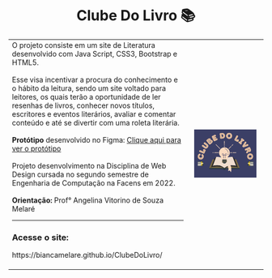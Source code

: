 <h1 align="center">Clube Do Livro 📚</h1>
<table border=0>
<tr> <td width="70%">
O projeto consiste em um site de Literatura desenvolvido com Java Script, CSS3, Bootstrap e HTML5.
<br>
<br>
Esse visa incentivar a procura do conhecimento e o hábito da leitura, sendo um site voltado para leitores, os quais terão a oportunidade de ler resenhas de livros, conhecer novos títulos, escritores e eventos literários, avaliar e comentar conteúdo e até se divertir com uma roleta literária.
<br>
<br>
 <strong>Protótipo</strong> desenvolvido no Figma: <a href = "https://www.figma.com/file/dy5rrdAmY2LAVFUqauY2hv/Prot%C3%B3tipo-Site-Livro?node-id=0%3A1&t=MB1p0hbGZgVJVi6s-1" target="_blank">Clique aqui para ver o protótipo</a>
 <br>
 <br>
Projeto desenvolvimento na Disciplina de Web Design cursada no segundo semestre de Engenharia de Computação na Facens em 2022.
 <br>
 <br>
 <strong>Orientação:</strong> Prof° Angelina Vitorino de Souza Melaré
<br>
<hr>
<h3>Acesse o site:</h3> https://biancamelare.github.io/ClubeDoLivro/
<br><br>
 </td>
 <td width="30%">
<p align="center">
<img src="imagens/logo.png" width="90%"/>
  </p>
   </td></tr>
</table>
